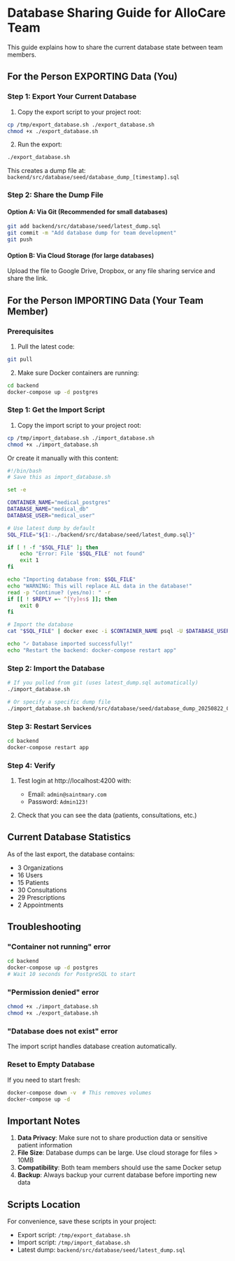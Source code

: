 # Database Sharing Guide for AlloCare Team

This guide explains how to share the current database state between team members.

## For the Person EXPORTING Data (You)

### Step 1: Export Your Current Database

1. Copy the export script to your project root:
```bash
cp /tmp/export_database.sh ./export_database.sh
chmod +x ./export_database.sh
```

2. Run the export:
```bash
./export_database.sh
```

This creates a dump file at: `backend/src/database/seed/database_dump_[timestamp].sql`

### Step 2: Share the Dump File

#### Option A: Via Git (Recommended for small databases)
```bash
git add backend/src/database/seed/latest_dump.sql
git commit -m "Add database dump for team development"
git push
```

#### Option B: Via Cloud Storage (for large databases)
Upload the file to Google Drive, Dropbox, or any file sharing service and share the link.

## For the Person IMPORTING Data (Your Team Member)

### Prerequisites
1. Pull the latest code:
```bash
git pull
```

2. Make sure Docker containers are running:
```bash
cd backend
docker-compose up -d postgres
```

### Step 1: Get the Import Script

1. Copy the import script to your project root:
```bash
cp /tmp/import_database.sh ./import_database.sh
chmod +x ./import_database.sh
```

Or create it manually with this content:

```bash
#!/bin/bash
# Save this as import_database.sh

set -e

CONTAINER_NAME="medical_postgres"
DATABASE_NAME="medical_db"
DATABASE_USER="medical_user"

# Use latest dump by default
SQL_FILE="${1:-./backend/src/database/seed/latest_dump.sql}"

if [ ! -f "$SQL_FILE" ]; then
    echo "Error: File '$SQL_FILE' not found"
    exit 1
fi

echo "Importing database from: $SQL_FILE"
echo "WARNING: This will replace ALL data in the database!"
read -p "Continue? (yes/no): " -r
if [[ ! $REPLY =~ ^[Yy]es$ ]]; then
    exit 0
fi

# Import the database
cat "$SQL_FILE" | docker exec -i $CONTAINER_NAME psql -U $DATABASE_USER -d postgres

echo "✓ Database imported successfully!"
echo "Restart the backend: docker-compose restart app"
```

### Step 2: Import the Database

```bash
# If you pulled from git (uses latest_dump.sql automatically)
./import_database.sh

# Or specify a specific dump file
./import_database.sh backend/src/database/seed/database_dump_20250822_005531.sql
```

### Step 3: Restart Services

```bash
cd backend
docker-compose restart app
```

### Step 4: Verify

1. Test login at http://localhost:4200 with:
   - Email: `admin@saintmary.com`
   - Password: `Admin123!`

2. Check that you can see the data (patients, consultations, etc.)

## Current Database Statistics

As of the last export, the database contains:
- 3 Organizations
- 16 Users
- 15 Patients
- 30 Consultations
- 29 Prescriptions
- 2 Appointments

## Troubleshooting

### "Container not running" error
```bash
cd backend
docker-compose up -d postgres
# Wait 10 seconds for PostgreSQL to start
```

### "Permission denied" error
```bash
chmod +x ./import_database.sh
chmod +x ./export_database.sh
```

### "Database does not exist" error
The import script handles database creation automatically.

### Reset to Empty Database
If you need to start fresh:
```bash
docker-compose down -v  # This removes volumes
docker-compose up -d
```

## Important Notes

1. **Data Privacy**: Make sure not to share production data or sensitive patient information
2. **File Size**: Database dumps can be large. Use cloud storage for files > 10MB
3. **Compatibility**: Both team members should use the same Docker setup
4. **Backup**: Always backup your current database before importing new data

## Scripts Location

For convenience, save these scripts in your project:
- Export script: `/tmp/export_database.sh`
- Import script: `/tmp/import_database.sh`
- Latest dump: `backend/src/database/seed/latest_dump.sql`